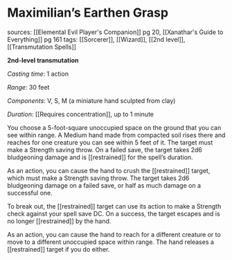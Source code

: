 # Maximilian’s Earthen Grasp
sources: [[Elemental Evil Player's Companion]] pg 20, [[Xanathar's Guide to Everything]] pg 161
tags: [[Sorcerer]], [[Wizard]], [[2nd level]], [[Transmutation Spells]]

**2nd-level transmutation**

*Casting time*: 1 action

*Range*: 30 feet

*Components*: V, S, M (a miniature hand sculpted from clay)

*Duration*: [[Requires concentration]], up to 1 minute

You choose a 5-foot-square unoccupied space on the ground that you can see within range. A Medium hand made from compacted soil rises there and reaches for one creature you can see within 5 feet of it. The target must make a Strength saving throw. On a failed save, the target takes 2d6 bludgeoning damage and is [[restrained]] for the spell’s duration.

As an action, you can cause the hand to crush the [[restrained]] target, which must make a Strength saving throw. The target takes 2d6 bludgeoning damage on a failed save, or half as much damage on a successful one.

To break out, the [[restrained]] target can use its action to make a Strength check against your spell save DC. On a success, the target escapes and is no longer [[restrained]] by the hand.

As an action, you can cause the hand to reach for a different creature or to move to a different unoccupied space within range. The hand releases a [[restrained]] target if you do either.
